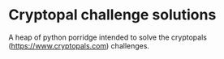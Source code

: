 # Cryptopal challenge solutions
A heap of python porridge intended to solve the cryptopals (https://www.cryptopals.com) challenges.
